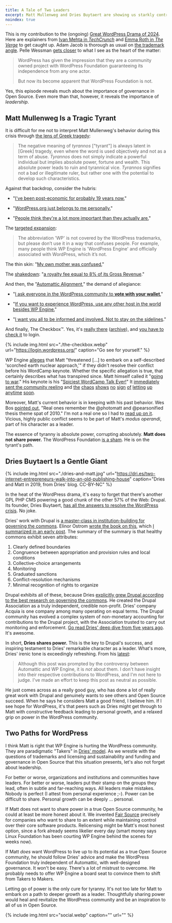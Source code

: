 ```yaml
---
title: A Tale of Two Leaders
excerpt: Matt Mullenweg and Dries Buytaert are showing us starkly contrasting ways of leading an Open Source community.
noindex: true
---
```


This is my contribution to the (ongoing) [Great WordPress Drama of
2024](https://en.wikipedia.org/wiki/WP_Engine#WordPress_dispute_and_lawsuit).
Here are explainers from [Ivan Mehta in
_TechCrunch_](https://techcrunch.com/2024/10/10/wordpress-vs-wp-engine-drama-explained/)
and [Emma Roth in _The
Verge_](https://www.theverge.com/2024/10/4/24262232/matt-mullenweg-wordpress-org-wp-engine)
to get caught up. Adam Jacob is thorough as usual on [the trademark
angle](https://x.com/adamhjk/status/1844043758800957727). Pelle Wessman [gets
closer](https://x.com/voxpelli/status/1844346017879294449) to what I see as the
heart of the matter:

> WordPress has given the impression that they are a community owned project
> with WordPress Foundation guaranteeing its independence from any one actor.
>
> But now its become apparent that WordPress Foundation is not.

Yes, this episode reveals much about the importance of governance in Open
Source.  Even more than that, however, it reveals the importance of
_leadership_.

## Matt Mullenweg Is a Tragic Tyrant

It is difficult for me not to interpret Matt Mullenweg's behavior during this
crisis through [the lens of Greek
tragedy](https://brill.com/view/journals/agpt/40/2/article-p234_5.xml):

> The negative meaning of _tyrannos_ ["tyrant"] is always latent in [Greek] tragedy, even
> where the word is used objectively and not as a term of abuse. _Tyrannos_ does
> not simply indicate a powerful individual but implies absolute power, fortune
> and wealth. This absolute power leads to ruin and tyrannical vice. _Tyrannos_
> signifies not a bad or illegitimate ruler, but rather one with the potential
> to develop such characteristics.

Against that backdrop, consider the hubris:

- "[I've been post-economic for probably 19 years
now.](https://x.com/sereedmedia/status/1839394786622722432)"

- "[WordPress.org just belongs to me personally.](https://www.theverge.com/2024/10/4/24262232/matt-mullenweg-wordpress-org-wp-engine)"

- "[People think they're a lot more important than they actually are.](https://x.com/photomatt/status/1844188190061756918)"

The [targeted expansion](https://archive.is/TWjAr):

> The abbreviation 'WP' is not covered by the WordPress trademarks, but please
> don’t use it in a way that confuses people. For example, many people think WP
> Engine is 'WordPress Engine' and officially associated with WordPress, which
> it’s not.

The thin skin: "[My own mother was confused.](https://wordpress.org/news/2024/09/wp-engine/)"

The [shakedown](https://automattic.com/2024/10/01/wpe-terms/): "[a royalty fee equal to 8% of its Gross Revenue](https://automattic.com/2024/10/01/wpe-terms/)."

And then, the "[Automattic Alignment](https://ma.tt/2024/10/alignment/)," the
demand of allegiance:

- "[I ask everyone in the WordPress community to <b>vote with your
wallet</b>.](https://ma.tt/2024/09/ecosystem-thinking/)"

- "[If you want to experience WordPress, use any other host in the world besides
WP Engine.](https://wordpress.org/news/2024/09/wp-engine-banned/)"

- "[I want you all to be informed and involved. Not to stay on the
sidelines](https://x.com/JavierCasares/status/1843963086073733523)."

And finally, The Checkbox&trade;. Yes, it's [really
there](https://login.wordpress.org/) ([archive](https://archive.is/FqfEr)), and
[you have to check it](https://x.com/chadwhitacre_/status/1844483081413214647) to login.

{% include img.html src="./the-checkbox.webp" url="https://login.wordpress.org/" caption="Go see for yourself." %}

WP Engine
[alleges](https://wpengine.com/wp-content/uploads/2024/09/Cease-and-Desist-Letter-to-Automattic-and-Request-to-Preserve-Documents-Sent.pdf)
that Matt "threatened [...] to embark on a self-described 'scorched earth
nuclear approach,'" if they didn't resolve their conflict before his WordCamp
keynote. Whether the specific allegation is true, that certainly describes what
has transpired since. Matt himself called it "[going to
war](https://ma.tt/2024/09/charitable-contributions/)." His keynote is his
"[Spiciest WordCamp Talk
Ever!](https://www.youtube.com/watch?v=fnI-QcVSwMU#t=10m05s)" It [immediately
sent the community
reeling](https://www.reddit.com/r/Wordpress/comments/1flqqm5/matt_just_threw_wp_engine_under_the_bus_hard/)
and [the](https://x.com/LinuxJedi/status/1843966957495939093)
[chaos](https://josepha.blog/2024/10/04/thank-you-wordpress/)
[shows](https://x.com/alexmansfield/status/1844086799406334121)
[no](https://x.com/Rarst/status/1844245533004792129)
[sign](https://x.com/rmccue/status/1843967630585311595)
[of](https://x.com/mor10/status/1842640095087919219)
[letting](https://x.com/jonoalderson/status/1843985559745921046)
[up](https://x.com/xwolf/status/1844407543130619984)
[anytime](https://x.com/sereedmedia/status/1844154707100696931)
[soon](https://x.com/LucP/status/1843926970763227255).

Moreover, Matt's current behavior is in keeping with his past behavior. Wes Bos
[pointed out](https://x.com/wesbos/status/1839122560597848533), "Real ones
remember the @photomatt and @pearsonified thesis theme spat of 2010." I'm not a
real one so I had to [read up on
it](https://poststatus.com/thesis-automattic-and-wordpress/).  Vicious, highly
public conflict seems to be part of Matt's _modus operandi_, part of his
character as a leader.

The essence of tyranny is absolute power, corrupting absolutely.  **Matt does
not share power.** The WordPress Foundation [is a
sham](https://x.com/voxpelli/status/1839264084350369806). He is on the
tyrant's path.



## Dries Buytaert Is a Gentle Giant

{% include img.html src="./dries-and-matt.jpg" url="https://dri.es/two-internet-entrepreneurs-walk-into-an-old-publishing-house" caption="Dries and Matt in 2019, from Dries' blog. CC-BY-NC" %}

In the heat of the WordPress drama, it's easy to forget that there's another GPL
PHP CMS powering a good chunk of the other 57% of the Web: Drupal. Its founder,
Dries Buytaert, [has all the answers to resolve the WordPress
crisis](https://dri.es/solving-the-maker-taker-problem). No joke.

Dries' work with Drupal is [a master-class in institution-building for governing
the
commons](https://dri.es/balancing-makers-and-takers-to-scale-and-sustain-open-source).
Elinor Ostrom [wrote the book on this](https://www.amazon.com/dp/1107569788),
which [I summarized in an early
post](https://openpath.quest/2024/the-case-for-a-new-institution/#a-commons-is-an-institution).
The summary of the summary is that healthy commons exhibit seven attributes:

1. Clearly defined boundaries
1. Congruence between appropriation and provision rules and local conditions
1. Collective-choice arrangements
1. Monitoring
1. Graduated sanctions
1. Conflict-resolution mechanisms
1. Minimal recognition of rights to organize

Drupal exhibits all of these, because Dries [explicitly grew Drupal according
to the best research on governing the
commons](https://dri.es/balancing-makers-and-takers-to-scale-and-sustain-open-source).
He created the Drupal Association as a truly independent, credible non-profit.
Dries' company Acquia is one company among many operating on equal terms. The
Drupal community has evolved a complex system of non-monetary accounting for
contributions to the Drupal project, with the Association trusted to carry out
monitoring and enforcement. [Go read Dries' deep dive from five years
ago](https://dri.es/balancing-makers-and-takers-to-scale-and-sustain-open-source).
It's awesome.

In short, **Dries shares power.** This is the key to Drupal's success, and
inspiring testament to Dries' remarkable character as a leader. What's more,
Dries' irenic tone is exceedingly refreshing. From his
[latest](https://dri.es/solving-the-maker-taker-problem):

> Although this post was prompted by the controversy between Automattic and WP
> Engine, it is _not_ about them. I don't have insight into their respective
> contributions to WordPress, and I'm not here to judge. I've made an effort to
> keep this post as neutral as possible.

He just comes across as a really good guy, who has done a lot of really great
work with Drupal and genuinely wants to see others and Open Source succeed.
When he says he considers Matt a good friend, I believe him. If I see hope for
WordPress, it's that peers such as Dries might get through to Matt with
constructive feedback leading to personal growth, and a relaxed grip on
power in the WordPress community.


## Two Paths for WordPress 

I think Matt is right that WP Engine is hurting the WordPress community.  They
are paradigmatic "Takers" in [Dries'
model](https://dri.es/balancing-makers-and-takers-to-scale-and-sustain-open-source).
As we wrestle with the questions of trademarks and licensing and sustainability
and funding and governance in Open Source that this situation presents, let's
also not forget about leadership.

For better or worse, organizations and institutions and communities have
leaders. For better or worse, leaders put their stamp on the groups they lead,
often in subtle and far-reaching ways. All leaders make mistakes. Nobody is
perfect (I attest from personal experience ;-). Power can be difficult to
share. Personal growth can be deeply ... personal.

If Matt does not want to share power in a true Open Source community, he could
at least be more honest about it. We invented [Fair Source](https://fair.io/)
precisely for companies who want to share to an extent while maintaining
control over their core software products. Relicensing might be Matt's most
honest option, since a fork already seems likelier every day (smart money says
Linux Foundation has been courting WP Engine behind the scenes for weeks
now).

If Matt _does_ want WordPress to live up to its potential as a true Open Source
community, he should follow Dries' advice and make the WordPress Foundation
truly independent of Automattic, with well-designed governance. It won't be
easy. There's a lot of mistrust to overcome. He probably needs to offer WP
Engine a board seat to convince them to shift from Takers to Makers.

Letting go of power is the only cure for tyranny. It's not too late for Matt to
embark on a path to deeper growth as a leader. Thoughtfully sharing power would
heal and revitalize the WordPress community and be an inspiration to all of us
in Open Source.

{% include img.html src="social.webp" caption="" url="" %}
